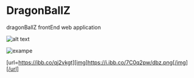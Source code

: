 # DragonBallZ
dragonBallZ frontEnd web application

![alt text](https://ibb.co/qj2vkgt][img]https://i.ibb.co/7C0q2pw/dbz.png)

![exampe](https://ibb.co/qj2vkgt][img]https://i.ibb.co/7C0q2pw/dbz.png)

[url=https://ibb.co/qj2vkgt][img]https://i.ibb.co/7C0q2pw/dbz.png[/img][/url]
